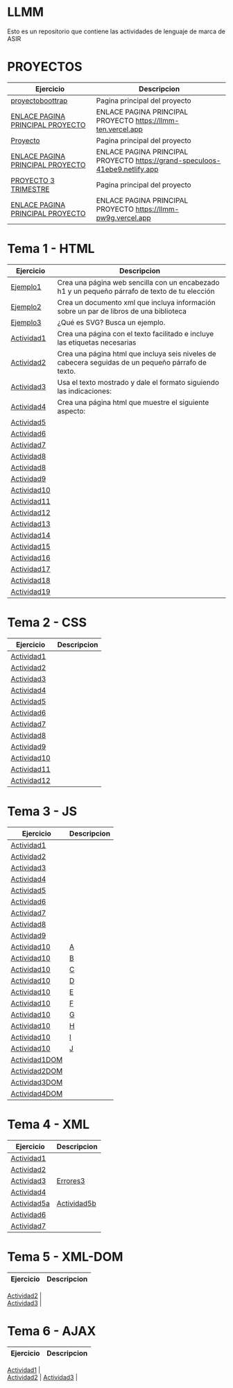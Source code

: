 # LLMM
Esto es un repositorio que contiene las actividades de lenguaje de marca de ASIR

# PROYECTOS

Ejercicio | Descripcion
----------|--------------
[proyectoboottrap](/proyectoboottrap/index.html)|Pagina principal del proyecto
[ENLACE PAGINA PRINCIPAL PROYECTO]([https://llmm-ten.vercel.app])|ENLACE PAGINA PRINCIPAL PROYECTO https://llmm-ten.vercel.app
[Proyecto](/Proyecto/index.html)|Pagina principal del proyecto
[ENLACE PAGINA PRINCIPAL PROYECTO]([https://grand-speculoos-41ebe9.netlify.app])|ENLACE PAGINA PRINCIPAL PROYECTO https://grand-speculoos-41ebe9.netlify.app
[PROYECTO 3 TRIMESTRE](/proyecto3trimestre/index.html)|Pagina principal del proyecto
[ENLACE PAGINA PRINCIPAL PROYECTO]([https://llmm-pw9g.vercel.app])|ENLACE PAGINA PRINCIPAL PROYECTO https://llmm-pw9g.vercel.app


# Tema 1 - HTML

Ejercicio | Descripcion
----------|--------------
[Ejemplo1](/tema1/ejemplo1.html)|Crea una página web sencilla con un encabezado h1 y un pequeño párrafo de texto de tu elección
[Ejemplo2](/tema1/ejemplo2.xml)|Crea un documento xml que incluya información sobre un par de libros de una biblioteca
[Ejemplo3](/tema1/ejemplo3.html)|¿Qué es SVG? Busca un ejemplo.
[Actividad1](/tema1/actividad1.html)|Crea una página con el texto facilitado e incluye las etiquetas necesarias
[Actividad2](/tema1/actividad2.html)|Crea una página html que incluya seis niveles de cabecera seguidas de un pequeño párrafo de texto.
[Actividad3](/tema1/actividad3.html)|Usa el texto mostrado y dale el formato siguiendo las indicaciones:
[Actividad4](/tema1/actividad4.html)|Crea una página html que muestre el siguiente aspecto:
[Actividad5](/tema1/actividad5.html)|
[Actividad6](/tema1/actividad6.html)|
[Actividad7](/tema1/actividad7.html)|
[Actividad8](/tema1/actividad8_PP.html)|
[Actividad8](/tema1/actividad8_Pportfolio.html)|
[Actividad9](/tema1/actividad9.html)|
[Actividad10](/tema1/actividad10.html)|
[Actividad11](/tema1/actividad11.html)|
[Actividad12](/tema1/actividad12.html)|
[Actividad13](/tema1/actividad13.html)|
[Actividad14](/tema1/actividad14.html)|
[Actividad15](/tema1/actividad15.html)|
[Actividad16](/tema1/actividad16.html)|
[Actividad17](/tema1/actividad17.html)|
[Actividad18](/tema1/actividad18.html)|
[Actividad19](/tema1/actividad19/actividad19.html)|



# Tema 2 - CSS

Ejercicio | Descripcion
----------|--------------
[Actividad1](/css/actividad1.html)|
[Actividad2](/css/actividad2.html)|
[Actividad3](/css/actividad3.html)|
[Actividad4](/css/actividad4.html)|
[Actividad5](/css/actividad5.html)|
[Actividad6](/css/actividad6.html)|
[Actividad7](/css/actividad7.html)|
[Actividad8](/css/actividad8.html)|
[Actividad9](/css/actividad9.html)|
[Actividad10](/css/actividad10.html)|
[Actividad11](/css/actividad11.html)|
[Actividad12](/css/actividad12.html)|



# Tema 3 - JS

Ejercicio | Descripcion
----------|--------------
[Actividad1](/js/actividad1/js01.html)|
[Actividad2](/js/actividad2/js02.html)|
[Actividad3](/js/actividad3/js03.html)|
[Actividad4](/js/actividad4/js04.html)|
[Actividad5](/js/actividad5/js05.html)|
[Actividad6](/js/actividad6/js06.html)|
[Actividad7](/js/actividad7/index.html)|
[Actividad8](/js/actividad8/js08.html)|
[Actividad9](/js/actividad9/index.html)|
[Actividad10](/js/actividad10)|[A](/js/actividad10/apartadoA.html)
[Actividad10](/js/actividad10)|[B](/js/actividad10/apartadoB.html)
[Actividad10](/js/actividad10)|[C](/js/actividad10/apartadoC.html)
[Actividad10](/js/actividad10)|[D](/js/actividad10/apartadoD.html)
[Actividad10](/js/actividad10)|[E](/js/actividad10/apartadoE.html)
[Actividad10](/js/actividad10)|[F](/js/actividad10/apartadoF.html)
[Actividad10](/js/actividad10)|[G](/js/actividad10/apartadoG.html)
[Actividad10](/js/actividad10)|[H](/js/actividad10/apartadoH.html)
[Actividad10](/js/actividad10)|[I](/js/actividad10/apartadoI.html)
[Actividad10](/js/actividad10)|[J](/js/actividad10/apartadoJ.html)
[Actividad1DOM](/js/DOM1/index.html)|
[Actividad2DOM](/js/DOM2/index.html)|
[Actividad3DOM](/js/DOM3/index.html)|
[Actividad4DOM](/js/DOM4/index.html)|


# Tema 4 - XML

Ejercicio | Descripcion
----------|--------------
[Actividad1](/xml/actividad1/actividad1.xml)|
[Actividad2](/xml/actividad2/ex2.xml)|
[Actividad3](/xml/actividad3/ex3.xml)|[Errores3](xml/actividad3/ex3-err.txt)
[Actividad4](/xml/actividad4/ex4.xml)|
[Actividad5a](/xml/actividad5/Ex5a.xml)|[Actividad5b](/xml/actividad5/Ex5b.xml)|
[Actividad6](/xml/actividad6/Ex6.xml)|
[Actividad7](/xml/actividad7/Ex7.txt)|



# Tema 5 - XML-DOM

Ejercicio | Descripcion
----------|--------------

[Actividad2](/xml-dom/actividad2/Ejercicio2.html) |  
[Actividad3](/xml-dom/actividad3/Ejercicio3.html) |  


# Tema 6 - AJAX

Ejercicio | Descripcion
----------|--------------

[Actividad1](/AJAX/actividad1/index.html) |  
[Actividad2](/AJAX/actividad2/index.html) | 
[Actividad3](/AJAX/actividad3/Ejercicio3.html) |  
